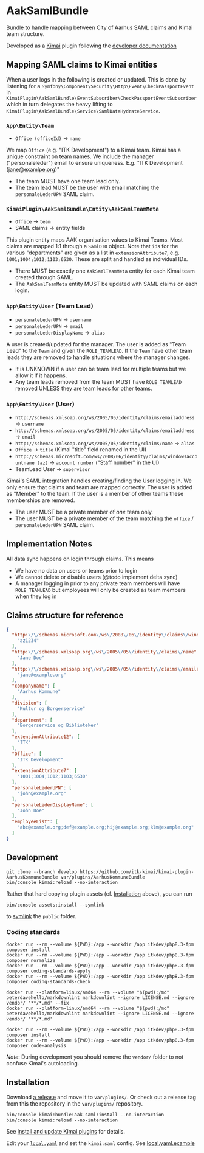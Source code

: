 # AakSamlBundle

Bundle to handle mapping between City of Aarhus SAML claims and Kimai team structure.

Developed as a [Kimai](https://www.kimai.org/) plugin following the [developer documentation](https://www.kimai.org/documentation/plugins.html)

## Mapping SAML claims to Kimai entities

When a user logs in the following is created or updated. This is done by listening for a
`Symfony\Component\Security\Http\Event\CheckPassportEvent` in `KimaiPlugin\AakSamlBundle\EventSubscriber\CheckPassportEventSubscriber`
which in turn delegates the heavy lifting to `KimaiPlugin\AakSamlBundle\Service\SamlDataHydrateService`.

### `App\Entity\Team`

- `Office (officeId)` -> `name`

We map `Office` (e.g. "ITK Development") to a Kimai team. Kimai has a unique constraint on team names. We include the
manager ("personaleleder") email to ensure uniqueness. E.g. "ITK Development (<jane@examlpe.org>)"

- The team MUST have one team lead only.
- The team lead MUST be the user with email matching the `personaleLederUPN` SAML claim.

### `KimaiPlugin\AakSamlBundle\Entity\AakSamlTeamMeta`

- `Office` -> `team`
- SAML claims -> entity fields

This plugin entity maps AAK organisation values to Kimai Teams. Most claims are mapped 1:1 through a `SamlDTO` object.
Note that `id`s for the various "departments" are given as a list in `extensionAttribute7`, e.g. `1001;1004;1012;1103;6530`.
These are split and handled as individual IDs.

- There MUST be exactly one `AakSamlTeamMeta` entity for each Kimai team created through SAML.
- The `AakSamlTeamMeta` entity MUST be updated with SAML claims on each login.

### `App\Entity\User` (Team Lead)

- `personaleLederUPN` -> `username`
- `personaleLederUPN` -> `email`
- `personaleLederDisplayName` -> `alias`

A user is created/updated for the manager. The user is added as "Team Lead" to the `Team` and given the `ROLE_TEAMLEAD`.
If the `Team` have other team leads they are removed to handle situations where the manager changes.

- It is UNKNOWN if a user can be team lead for multiple teams but we allow it if it happens.
- Any team leads removed from the team MUST have `ROLE_TEAMLEAD` removed UNLESS they are team leads for other teams.

### `App\Entity\User` (User)

- `http://schemas.xmlsoap.org/ws/2005/05/identity/claims/emailaddress` -> `username`
- `http://schemas.xmlsoap.org/ws/2005/05/identity/claims/emailaddress` -> `email`
- `http://schemas.xmlsoap.org/ws/2005/05/identity/claims/name` -> `alias`
- `Office` -> `title` (Kimai "title" field renamed in the UI)
- `http://schemas.microsoft.com/ws/2008/06/identity/claims/windowsaccountname (az)` -> `account number` ("Staff number"
  in the UI)
- TeamLead User -> `supervisor`

Kimai's SAML integration handles creating/finding the User logging in. We only ensure that claims and team are
mapped correctly. The user is added as "Member" to the team. If the user is a member of other teams these memberships
are removed.

- The user MUST be a private member of _one_ team only.
- The user MUST be a private member of the team matching the `office` / `personaleLederUPN` SAML claim.

## Implementation Notes

All data sync happens on login through claims. This means

- We have no data on users or teams prior to login
- We cannot delete or disable users (@todo implement delta sync)
- A manager logging in prior to any private team members will have `ROLE_TEAMLEAD` but employees will only be created as
  team members when they log in

## Claims structure for reference

```json
{
  "http:\/\/schemas.microsoft.com\/ws\/2008\/06\/identity\/claims\/windowsaccountname": [
    "az1234"
  ],
  "http:\/\/schemas.xmlsoap.org\/ws\/2005\/05\/identity\/claims\/name": [
    "Jane Doe"
  ],
  "http:\/\/schemas.xmlsoap.org\/ws\/2005\/05\/identity\/claims\/emailaddress": [
    "jane@example.org"
  ],
  "companyname": [
    "Aarhus Kommune"
  ],
  "division": [
    "Kultur og Borgerservice"
  ],
  "department": [
    "Borgerservice og Biblioteker"
  ],
  "extensionAttribute12": [
    "ITK"
  ],
  "Office": [
    "ITK Development"
  ],
  "extensionAttribute7": [
    "1001;1004;1012;1103;6530"
  ],
  "personaleLederUPN": [
    "john@example.org"
  ],
  "personaleLederDisplayName": [
    "John Doe"
  ],
  "employeeList": [
    "abc@example.org;def@example.org;hij@example.org;klm@example.org"
  ]
}
```

## Development

``` shell
git clone --branch develop https://github.com/itk-kimai/kimai-plugin-AarhusKommuneBundle var/plugins/AarhusKommuneBundle
bin/console kimai:reload --no-interaction
```

Rather that hard copying plugin assets (cf. [Installation](#installation) above), you can run

``` shell
bin/console assets:install --symlink
```

to [symlink](https://en.wikipedia.org/wiki/Symbolic_link) the `public` folder.

### Coding standards

``` shell
docker run --rm --volume ${PWD}:/app --workdir /app itkdev/php8.3-fpm composer install
docker run --rm --volume ${PWD}:/app --workdir /app itkdev/php8.3-fpm composer normalize
docker run --rm --volume ${PWD}:/app --workdir /app itkdev/php8.3-fpm composer coding-standards-apply
docker run --rm --volume ${PWD}:/app --workdir /app itkdev/php8.3-fpm composer coding-standards-check
```

``` shell
docker run --platform=linux/amd64 --rm --volume "$(pwd):/md" peterdavehello/markdownlint markdownlint --ignore LICENSE.md --ignore vendor/ '**/*.md' --fix
docker run --platform=linux/amd64 --rm --volume "$(pwd):/md" peterdavehello/markdownlint markdownlint --ignore LICENSE.md --ignore vendor/ '**/*.md'
```

``` shell
docker run --rm --volume ${PWD}:/app --workdir /app itkdev/php8.3-fpm composer install
docker run --rm --volume ${PWD}:/app --workdir /app itkdev/php8.3-fpm composer code-analysis
```

_Note_: During development you should remove the `vendor/` folder to not confuse Kimai's autoloading.

## Installation

Download [a release](https://github.com/itk-kimai/AakSamlBundle/releases) and move it to `var/plugins/`. Or check out
a release tag from this the repository in the `var/plugins/` repository.

```shell
bin/console kimai:bundle:aak-saml:install --no-interaction
bin/console kimai:reload --no-interaction
```

See [Install and update Kimai plugins](https://www.kimai.org/documentation/plugin-management.html) for details.

Edit your [`local.yaml`](https://www.kimai.org/documentation/local-yaml.html#localyaml) and set the `kimai:saml` config.
See [local.yaml.example](https://github.com/itk-kimai/kimai-docker/blob/main/local.yaml.example)

